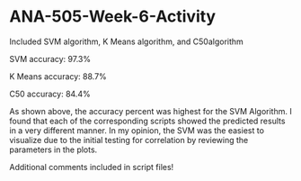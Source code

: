 # ANA-505-Week-6-Activity
Included SVM algorithm, K Means algorithm, and C50algorithm

SVM accuracy: 97.3%

K Means accuracy: 88.7%

C50 accuracy: 84.4%

As shown above, the accuracy percent was highest for the SVM Algorithm.
I found that each of the corresponding scripts showed the predicted results in a very different manner. In my opinion, the SVM was the easiest to visualize due to the initial testing for correlation by reviewing the parameters in the plots.

Additional comments included in script files!
